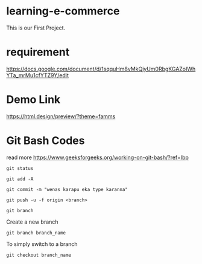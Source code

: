 # learning-e-commerce
This is our First Project.


# requirement

https://docs.google.com/document/d/1sqquHm8vMkQjyUm0RbgKGAZoIWhYTa_mrMu1cfYTZ9Y/edit


# Demo Link 

https://html.design/preview/?theme=famms


# Git Bash Codes
read more https://www.geeksforgeeks.org/working-on-git-bash/?ref=lbp

```
git status
```
```
git add -A
```
```
git commit -m "wenas karapu eka type karanna"
```
```
git push -u -f origin <branch>
```
```
git branch
```
Create a new branch
```
git branch branch_name
```
To simply switch to a branch
```
git checkout branch_name
```
